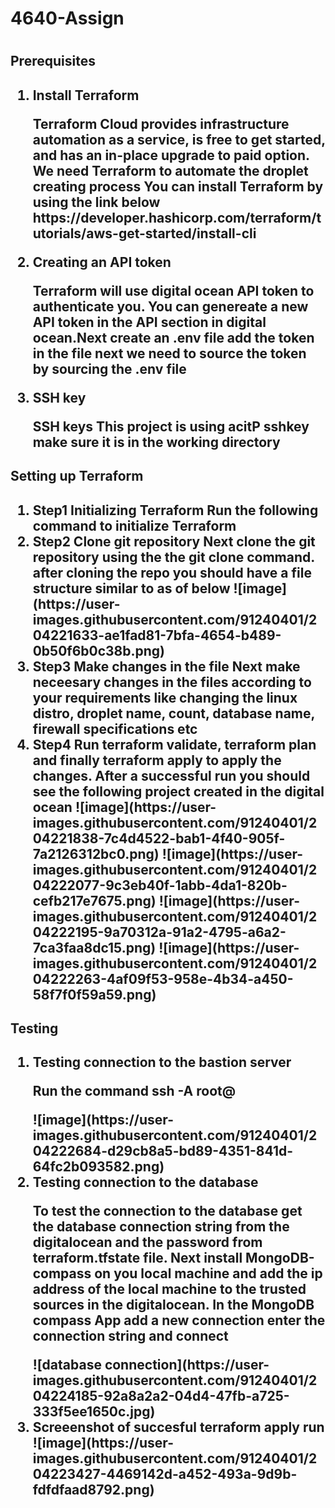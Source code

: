 <H1> 4640-Assign <H1>
<H2> Prerequisites <H2>
<ol>
  <li>Install Terraform</li>
 <p> Terraform Cloud provides infrastructure automation as a service, is free to get started, and has an in-place upgrade to paid option. We need Terraform to automate the droplet creating process You can install Terraform by using the link below https://developer.hashicorp.com/terraform/tutorials/aws-get-started/install-cli </p>
  <li>Creating an API token</li>
   <p> Terraform will use digital ocean API token to authenticate you. You can genereate a new API token in the API section in digital ocean.Next create an .env file add the token in the file next we need to source the token by sourcing the .env file </p>
  <li>SSH key</li>
  <p> SSH keys This project is using acitP sshkey make sure it is in the working directory </p>
</ol>

<H2> Setting up Terraform <H2>
<ol>
   <li> Step1  Initializing Terraform Run the following command to initialize Terraform
   <li> Step2  Clone git repository Next clone the git repository using the the git clone command. after cloning the repo you should have a file structure similar to as of below
   ![image](https://user-images.githubusercontent.com/91240401/204221633-ae1fad81-7bfa-4654-b489-0b50f6b0c38b.png)

   <li> Step3  Make changes in the file Next make neceesary changes in the files according to your requirements like changing the linux distro, droplet name, count, database name, firewall specifications etc
   <li> Step4 Run terraform validate, terraform plan and finally terraform apply to apply the changes. After a successful run you should see the following project created in the digital ocean
   ![image](https://user-images.githubusercontent.com/91240401/204221838-7c4d4522-bab1-4f40-905f-7a2126312bc0.png)
   ![image](https://user-images.githubusercontent.com/91240401/204222077-9c3eb40f-1abb-4da1-820b-cefb217e7675.png)
   ![image](https://user-images.githubusercontent.com/91240401/204222195-9a70312a-91a2-4795-a6a2-7ca3faa8dc15.png)
   ![image](https://user-images.githubusercontent.com/91240401/204222263-4af09f53-958e-4b34-a450-58f7f0f59a59.png)

   
</ol>

<H2> Testing <H2>
<ol>
  <li> Testing connection to the bastion server
  <p> Run the command ssh -A root@<ip-address> </p>
  ![image](https://user-images.githubusercontent.com/91240401/204222684-d29cb8a5-bd89-4351-841d-64fc2b093582.png)
  <li> Testing connection to the database
  <p> To test the connection to the database get the database connection string from the digitalocean and the password from terraform.tfstate file. Next install MongoDB-compass on you local machine and add the ip address of the local machine to the trusted sources in the digitalocean. In the MongoDB compass App add a new connection enter the connection string and connect </p>
  ![database connection](https://user-images.githubusercontent.com/91240401/204224185-92a8a2a2-04d4-47fb-a725-333f5ee1650c.jpg)
  <li> Screeenshot of succesful terraform apply run 
  ![image](https://user-images.githubusercontent.com/91240401/204223427-4469142d-a452-493a-9d9b-fdfdfaad8792.png)

</ol>

